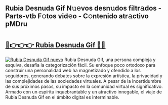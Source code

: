 ## Rubia Desnuda Gif N𝚞𝚎vos desn𝚞dos filtr𝚊dos - Parts-vtb F𝚘tos vid𝚎o - C𝚘ntenido atr𝚊ctivo pMDru

# <h2><a href="http://mb02f1.tromn.icu/?c=Rubia+Desnuda+Gif">🔗👉👉👉 Rubia Desnuda Gif 🔗🔗</a></h2>

[![Rubia Desnuda Gif nuevo](https://i.imgur.com/pEAQMta.gif)](http://mb02f1.tromn.icu/?c=Rubia+Desnuda+Gif)
Rubia Desnuda Gif, una persona compleja y esquiva, desafía la categorización fácil. Su enfoque poco ortodoxo para construir una personalidad web ha magnetizado y ofendido a los seguidores, generando debates sobre la expresión artística, la privacidad y las complejidades de las sociedades virtuales. A pesar de la incertidumbre de sus próximos pasos, su impacto en la comunidad virtual es significativo. Armado con un espíritu inquebrantable y un atractivo innegable, el viaje de Rubia Desnuda Gif en el ámbito digital es interminable.
